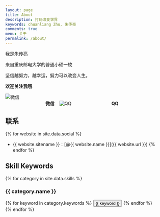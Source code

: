 ```yaml
---
layout: page
title: About
description: 打码改变世界
keywords: chuanliang Zhu, 朱传亮
comments: true
menu: 关于
permalink: /about/
---
```


我是朱传亮

来自重庆邮电大学的普通小硕一枚

坚信越努力，越幸运，努力可以改变人生。  

**欢迎关注我哦**  
  
![微信](http://images2017.cnblogs.com/blog/1161753/201710/1161753-20171004141054365-1663016846.png "微信")  
&nbsp;&nbsp;&nbsp;&nbsp;&nbsp;&nbsp;&nbsp;&nbsp;&nbsp;&nbsp;&nbsp;&nbsp;&nbsp;&nbsp;&nbsp;&nbsp;&nbsp;&nbsp;&nbsp;&nbsp;&nbsp;&nbsp;&nbsp;&nbsp;&nbsp;&nbsp;&nbsp;&nbsp;&nbsp;&nbsp;&nbsp;&nbsp;**微信**&nbsp;&nbsp;&nbsp;&nbsp;![QQ](http://images2017.cnblogs.com/blog/1161753/201710/1161753-20171004141232396-1196985087.png "QQ")&nbsp;&nbsp;&nbsp;&nbsp;&nbsp;&nbsp;&nbsp;&nbsp;&nbsp;&nbsp;&nbsp;&nbsp;&nbsp;&nbsp;&nbsp;&nbsp;&nbsp;&nbsp;&nbsp;&nbsp;&nbsp;&nbsp;&nbsp;&nbsp;&nbsp;&nbsp;&nbsp;&nbsp;&nbsp;&nbsp;&nbsp;&nbsp;**QQ**
  
  




## 联系

{% for website in site.data.social %}
* {{ website.sitename }}：[@{{ website.name }}]({{ website.url }})
{% endfor %}

## Skill Keywords

{% for category in site.data.skills %}
### {{ category.name }}
<div class="btn-inline">
{% for keyword in category.keywords %}
<button class="btn btn-outline" type="button">{{ keyword }}</button>
{% endfor %}
</div>
{% endfor %}

